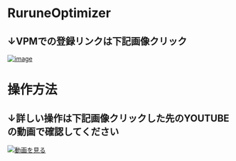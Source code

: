 # RuruneOptimizer
## ↓VPMでの登録リンクは下記画像クリック
[![image](https://github.com/user-attachments/assets/9aac42ee-af91-417f-afef-e9635ade4bdd)](https://illusive-isc.github.io/vpm-repos/)


# 操作方法
## ↓詳しい操作は下記画像クリックした先のYOUTUBEの動画で確認してください
[![動画を見る](https://img.youtube.com/vi/VJ9RXmyRq58/maxresdefault.jpg)](https://youtu.be/VJ9RXmyRq58)
